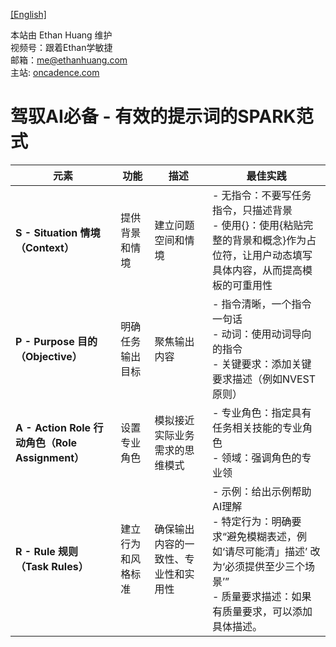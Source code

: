 
[[English]](README_EN.md)

本站由 Ethan Huang 维护\
视频号：跟着Ethan学敏捷\
邮箱：[me@ethanhuang.com](mailto:me@ethanhuang.com)\
主站: [oncadence.com](https://oncadence.com/cn)

# 驾驭AI必备 - 有效的提示词的SPARK范式
|元素|功能|描述|最佳实践 |
| ------------| ------------| ---------------|-------------------|
|**S - Situation 情境（Context）**| 提供背景和情境| 建立问题空间和情境| - 无指令：不要写任务指令，只描述背景<br> - 使用{}：使用{粘贴完整的背景和概念}作为占位符，让用户动态填写具体内容，从而提高模板的可重用性|
|**P - Purpose 目的（Objective）** |明确任务输出目标 | 聚焦输出内容| - 指令清晰，一个指令一句话<br> - 动词：使用动词导向的指令<br> - 关键要求：添加关键要求描述（例如NVEST原则）<br>|
|**A - Action Role 行动角色（Role Assignment）** | 设置专业角色 |模拟接近实际业务需求的思维模式|- 专业角色：指定具有任务相关技能的专业角色<br> - 领域：强调角色的专业领|
|**R - Rule 规则（Task Rules）**| 建立行为和风格标准| 确保输出内容的一致性、专业性和实用性| - 示例：给出示例帮助AI理解<br> - 特定行为：明确要求“避免模糊表述，例如‘请尽可能清」描述’ 改为‘必须提供至少三个场景’”<br> - 质量要求描述：如果有质量要求，可以添加具体描述。|


